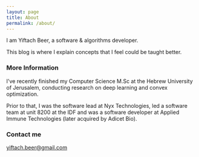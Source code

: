 ```yaml
---
layout: page
title: About
permalink: /about/
---
```


I am Yiftach Beer, a software & algorithms developer.

This blog is where I explain concepts that I feel could be taught better.

### More Information
I've recently finished my Computer Science M.Sc at the Hebrew University of Jerusalem, conducting research on deep learning and convex optimization. 

Prior to that, I was the software lead at Nyx Technologies, led a software team at unit 8200 at the IDF and was a software developer at Applied Immune Technologies (later acquired by Adicet Bio).

### Contact me

[yiftach.beer@gmail.com](mailto:yiftach.beer@gmail.com)
